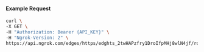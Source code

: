 <!-- Code generated for API Clients. DO NOT EDIT. -->

#### Example Request

```bash
curl \
-X GET \
-H "Authorization: Bearer {API_KEY}" \
-H "Ngrok-Version: 2" \
https://api.ngrok.com/edges/https/edghts_2twHAPzfry1DroIfpMHj8wlN4jf/routes/edghtsrt_2twHANMuSqAhHXgaEDjxgoCCuBc/oauth
```
